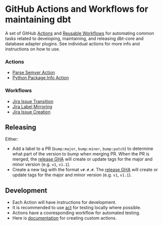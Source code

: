 # GitHub Actions and Workflows for maintaining dbt

A set of GitHub [Actions](https://docs.github.com/en/actions/creating-actions/about-custom-actions) and [Reusable Workflows](https://docs.github.com/en/actions/using-workflows/reusing-workflows) for automating common tasks related to developing, maintaining, and releasing dbt-core and database adapter plugins. See individual actions for more info and instructions on how to use.

### Actions

- [Parse Semver Action](parse-semver)
- [Python Package Info Action](py-package-info)

### Workflows

- [Jira Issue Transition](.github/workflows/jira-transition.yml)
- [Jira Label Mirroring](.github/workflows/jira-label.yml)
- [Jira Issue Creation](.github/workflows/jira-creation.yml)

## Releasing

Either:

- Add a label to a PR (`bump:major`, `bump:minor`, `bump:patch`) to determine what part of the version to bump when merging PR. When the PR is merged, the [release GHA](https://github.com/dbt-labs/internal-actions/actions/workflows/release.yml) will create or update tags for the major and minor version (e.g. `v1`, `v1.1`).
- Create a new tag with the format `v#.#.#`. The [release GHA](https://github.com/dbt-labs/internal-actions/actions/workflows/release.yml) will create or update tags for the major and minor version (e.g. `v1`, `v1.1`).

## Development

- Each Action will have instructions for development.
- It is recommended to use [act](https://github.com/nektos/act) for testing locally where possible.
- Actions have a cooresponding workflow for automated testing.
- Here is [documentation](https://docs.github.com/en/actions/creating-actions) for creating custom actions.
